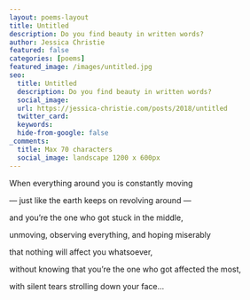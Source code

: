 ```yaml
---
layout: poems-layout
title: Untitled
description: Do you find beauty in written words?
author: Jessica Christie
featured: false
categories: [poems]
featured_image: /images/untitled.jpg
seo:
  title: Untitled
  description: Do you find beauty in written words?
  social_image:
  url: https://jessica-christie.com/posts/2018/untitled
  twitter_card:
  keywords:
  hide-from-google: false
_comments:
  title: Max 70 characters
  social_image: landscape 1200 x 600px
---
```

When everything around you is constantly moving

― just like the earth keeps on revolving around ―

and you’re the one who got stuck in the middle,

unmoving, observing everything, and hoping miserably

that nothing will affect you whatsoever,

without knowing that you’re the one who got affected the most,

with silent tears strolling down your face…

&nbsp;
